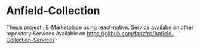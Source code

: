 # Anfield-Collection
Thesis project : E-Marketplace using react-native. Service availabe on other repository
Services Available on https://github.com/farizfrp/Anfield-Collection-Services

